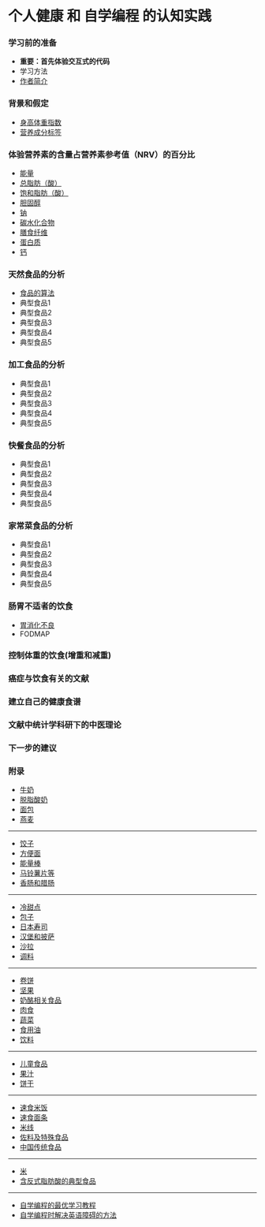 # 个人健康 和 自学编程 的认知实践

### 学习前的准备

- **重要：首先体验交互式的代码**
- 学习方法
- [作者简介](/chapters/章0-学习前的准备/作者简介.md)

### 背景和假定

- [身高体重指数](/chapters/章1-背景和假定/身高体重指数.md)
- [营养成分标签](/chapters/章1-背景和假定/营养成分标签.md)

### 体验营养素的含量占营养素参考值（NRV）的百分比

- [能量](/chapters/章2-体验营养素的含量占营养素参考值(NRV)的百分比/1-能量占营养素参考值(NRV)的百分比.md)
- [总脂肪（酸）](/chapters/章2-体验营养素的含量占营养素参考值(NRV)的百分比/2-总脂肪(酸)的含量占营养素参考值(NRV)的百分比.md)
- [饱和脂肪（酸）](/chapters/章2-体验营养素的含量占营养素参考值(NRV)的百分比/3-饱和脂肪(酸)的含量占营养素参考值(NRV)的百分比.md)
- [胆固醇](/chapters/章2-体验营养素的含量占营养素参考值(NRV)的百分比/4-胆固醇的含量占营养素参考值(NRV)的百分比.md)
- [钠](/chapters/章2-体验营养素的含量占营养素参考值(NRV)的百分比/5-钠的含量占营养素参考值(NRV)的百分比.md)
- [碳水化合物](/chapters/章2-体验营养素的含量占营养素参考值(NRV)的百分比/6-碳水化合物的含量占营养素参考值(NRV)的百分比.md)
- [膳食纤维](/chapters/章2-体验营养素的含量占营养素参考值(NRV)的百分比/7-膳食纤维的含量占营养素参考值(NRV)的百分比.md)
- [蛋白质](/chapters/章2-体验营养素的含量占营养素参考值(NRV)的百分比/8-蛋白质的含量占营养素参考值(NRV)的百分比.md)
- [钙](/chapters/章2-体验营养素的含量占营养素参考值(NRV)的百分比/9-钙的含量占营养素参考值(NRV)的百分比.md)

### 天然食品的分析

- [食品的算法](/chapters/章3-食品的算法/食品的算法.md)
- 典型食品1
- 典型食品2
- 典型食品3
- 典型食品4
- 典型食品5

### 加工食品的分析

- 典型食品1
- 典型食品2
- 典型食品3
- 典型食品4
- 典型食品5

### 快餐食品的分析

- 典型食品1
- 典型食品2
- 典型食品3
- 典型食品4
- 典型食品5

### 家常菜食品的分析

- 典型食品1
- 典型食品2
- 典型食品3
- 典型食品4
- 典型食品5

### 肠胃不适者的饮食

- [胃消化不良](/chapters/3-digestive-system/胃消化不良.md)
- FODMAP

### 控制体重的饮食(增重和减重)

### 癌症与饮食有关的文献

### 建立自己的健康食谱

### 文献中统计学科研下的中医理论

### 下一步的建议

### 附录

- [牛奶](/chapters/章y-附录/牛奶.md)
- [脱脂酸奶](/chapters/章y-附录/脱脂酸奶.md)
- [面包](/chapters/章y-附录/面包.md)
- [燕麦](/chapters/章y-附录/燕麦.md)
------------------
- [饺子](/chapters/章y-附录/饺子.md)
- [方便面](/chapters/章y-附录/方便面.md)
- [能量棒](/chapters/章y-附录/能量棒.md)
- [马铃薯片等](/chapters/章y-附录/马铃薯片等.md)
- [香肠和腊肠](/chapters/章y-附录/香肠和腊肠.md)
------------------
- [冷甜点](/chapters/章y-附录/冷甜点.md)
- [包子](/chapters/章y-附录/包子.md)
- [日本寿司](/chapters/章y-附录/日本寿司.md)
- [汉堡和披萨](/chapters/章y-附录/汉堡和披萨.md)
- [沙拉](/chapters/章y-附录/沙拉.md)
- [调料](/chapters/章y-附录/调料.md)
------------------
- [卷饼](/chapters/章y-附录/卷饼.md)
- [坚果](/chapters/章y-附录/坚果.md)
- [奶酪相关食品](/chapters/章y-附录/奶酪相关食品.md)
- [肉食](/chapters/章y-附录/肉食.md)
- [蔬菜](/chapters/章y-附录/蔬菜.md)
- [食用油](/chapters/章y-附录/食用油.md)
- [饮料](/chapters/章y-附录/饮料.md)
------------------
- [儿童食品](/chapters/章y-附录/儿童食品.md)
- [果汁](/chapters/章y-附录/果汁.md)
- [饼干](/chapters/章y-附录/饼干.md)
------------------
- [速食米饭](/chapters/章y-附录/速食米饭.md)
- [速食面条](/chapters/章y-附录/速食面条.md)
- [米线](/chapters/章y-附录/米线.md)
- [佐料及特殊食品](/chapters/章y-附录/佐料及特殊食品.md)
- [中国传统食品](/chapters/章y-附录/中国传统食品.md)
------------------
- [米](/chapters/章y-附录/米.md)
- [含反式脂肪酸的典型食品](/chapters/章y-附录/含反式脂肪酸的典型食品.md)
------------------
- [自学编程的最优学习教程](/chapters/章y-附录/自学编程的最优学习教程.md)
- [自学编程时解决英语障碍的方法](/chapters/章y-附录/自学编程时解决英语障碍的方法.md)



